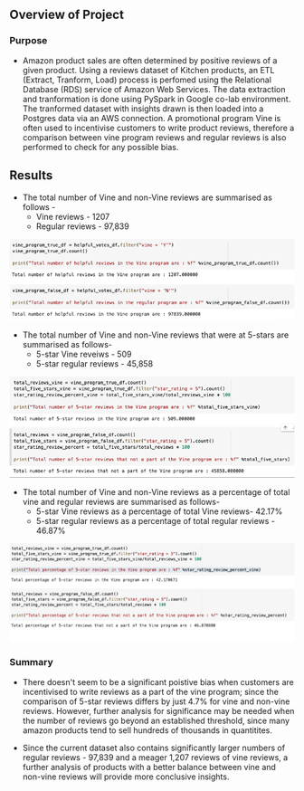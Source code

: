 ## Overview of Project

### Purpose

* Amazon product sales are often determined by positive reviews of a given product. Using a reviews dataset of Kitchen products, an ETL (Extract, Tranform, Load) process is perfomed using the Relational Database (RDS) service of Amazon Web Services. 
The data extraction and tranformation is done using PySpark in Google co-lab environment. The tranformed dataset with insights drawn is then loaded into a Postgres data via an AWS connection.
A promotional program Vine is often used to incentivise customers to write product reviews, therefore a comparison between vine program reviews and regular reviews is also performed to check for any possible bias.


## Results

* The total number of Vine and non-Vine reviews are summarised as follows -
    * Vine reviews - 1207
    * Regular reviews - 97,839

![total-reviews](https://github.com/divitaN-dev/Amazon_reviews_etl/blob/main/img/total_reviews.png)


* The total number of Vine and non-Vine reviews that were at 5-stars are summarised as follows- 
    * 5-star Vine reveiws - 509
    * 5-star regular reviews - 45,858

![5-star-reviews](https://github.com/divitaN-dev/Amazon_reviews_etl/blob/main/img/total-5-stars.png)

* The total number of Vine and non-Vine reviews as a percentage of total vine and regular reviews are summarised as follows- 
    * 5-star Vine reviews as a percentage of total Vine reviews- 42.17%
    * 5-star regular reviews as a percentage of total regular reviews - 46.87%
    
![vine-reviews-percent](https://github.com/divitaN-dev/Amazon_reviews_etl/blob/main/img/reviews-percent.png)


### Summary

* There doesn't seem to be a significant poistive bias when customers are incentivised to write reviews as a part of the vine program; since the comparison of 5-star reviews differs by just 4.7% for vine and non-vine reviews.
However, further analysis for significance may be needed when the number of reviews go beyond an established threshold, since many amazon products tend to sell hundreds of thousands in quantitites.

* Since the current dataset also contains significantly larger numbers of regular reviews - 97,839 and a meager 1,207 reviews of vine reviews, a further analysis of products with a better balance between vine and non-vine reviews will provide more conclusive insights.

